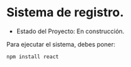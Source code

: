 <h1>Sistema de registro.</h1>

- Estado del Proyecto: En construcción.

Para ejecutar el sistema, debes poner:

```npm install react```
